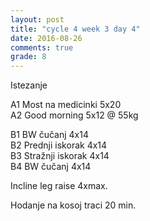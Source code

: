```yaml
---
layout: post
title: "cycle 4 week 3 day 4"
date: 2016-08-26
comments: true
grade: 8
---
```


Istezanje

A1 Most na medicinki 5x20  
A2 Good morning 5x12 @ 55kg  

B1 BW čučanj 4x14   
B2 Prednji iskorak 4x14  
B3 Stražnji iskorak 4x14  
B4 BW čučanj 4x14  

Incline leg raise 4xmax.  

Hodanje na kosoj traci 20 min.  
